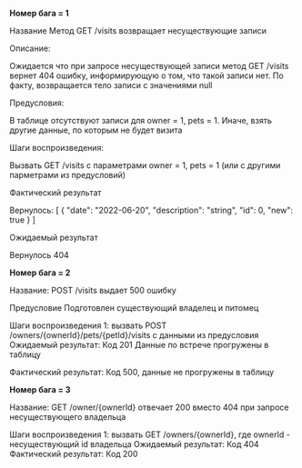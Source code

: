 **Номер бага = 1**

Название Метод GET /visits возвращает несуществующие записи

Описание:

Ожидается что при запросе несуществующей записи метод GET /visits вернет 404 ошибку, информирующую о том, что такой записи нет.
По факту, возвращается тело записи с значениями null

Предусловия:

В таблице отсутствуют записи для owner = 1, pets = 1.
Иначе, взять другие данные, по которым не будет визита

Шаги воспроизведения:

Вызвать GET /visits с параметрами owner = 1, pets = 1 (или с другими парметрами из предусловий)

Фактический результат

Вернулось:
[
{
"date": "2022-06-20",
"description": "string",
"id": 0,
"new": true
}
]

Ожидаемый результат

Вернулось 404



**Номер бага = 2**

Название: POST /visits выдает 500 ошибку

Предусловие
Подготовлен существующий владелец и питомец

Шаги воспроизведения
1: вызвать POST /owners/{ownerId}/pets/{petId}/visits с данными из предусловия
Ожидаемый результат:
Код 201
Данные по встрече прогружены в таблицу

Фактический результат:
Код 500, данные не прогружены в таблицу


**Номер бага = 3**

Название: GET /owner/{ownerId} отвечает 200 вместо 404 при запросе несуществующего владельца

Шаги воспроизведения
1: вызвать GET /owners/{ownerId}, где ownerId - несуществующий id владельца
Ожидаемый результат:
Код 404
Фактический результат:
Код 200
